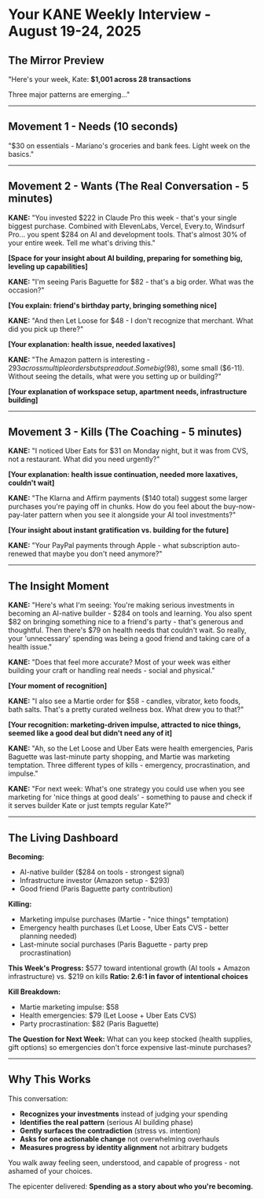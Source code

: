 # Your KANE Weekly Interview - August 19-24, 2025

## The Mirror Preview
"Here's your week, Kate: **$1,001 across 28 transactions**

Three major patterns are emerging..."

---

## Movement 1 - Needs (10 seconds)
"$30 on essentials - Mariano's groceries and bank fees. Light week on the basics."

---

## Movement 2 - Wants (The Real Conversation - 5 minutes)

**KANE:** "You invested $222 in Claude Pro this week - that's your single biggest purchase. Combined with ElevenLabs, Vercel, Every.to, Windsurf Pro... you spent $284 on AI and development tools. That's almost 30% of your entire week. Tell me what's driving this."

**[Space for your insight about AI building, preparing for something big, leveling up capabilities]**

**KANE:** "I'm seeing Paris Baguette for $82 - that's a big order. What was the occasion?"

**[You explain: friend's birthday party, bringing something nice]**

**KANE:** "And then Let Loose for $48 - I don't recognize that merchant. What did you pick up there?"

**[Your explanation: health issue, needed laxatives]**

**KANE:** "The Amazon pattern is interesting - $293 across multiple orders but spread out. Some big ($98), some small ($6-11). Without seeing the details, what were you setting up or building?"

**[Your explanation of workspace setup, apartment needs, infrastructure building]**

---

## Movement 3 - Kills (The Coaching - 5 minutes)

**KANE:** "I noticed Uber Eats for $31 on Monday night, but it was from CVS, not a restaurant. What did you need urgently?"

**[Your explanation: health issue continuation, needed more laxatives, couldn't wait]**

**KANE:** "The Klarna and Affirm payments ($140 total) suggest some larger purchases you're paying off in chunks. How do you feel about the buy-now-pay-later pattern when you see it alongside your AI tool investments?"

**[Your insight about instant gratification vs. building for the future]**

**KANE:** "Your PayPal payments through Apple - what subscription auto-renewed that maybe you don't need anymore?"

---

## The Insight Moment

**KANE:** "Here's what I'm seeing: You're making serious investments in becoming an AI-native builder - $284 on tools and learning. You also spent $82 on bringing something nice to a friend's party - that's generous and thoughtful. Then there's $79 on health needs that couldn't wait. So really, your 'unnecessary' spending was being a good friend and taking care of a health issue."

**KANE:** "Does that feel more accurate? Most of your week was either building your craft or handling real needs - social and physical."

**[Your moment of recognition]**

**KANE:** "I also see a Martie order for $58 - candles, vibrator, keto foods, bath salts. That's a pretty curated wellness box. What drew you to that?"

**[Your recognition: marketing-driven impulse, attracted to nice things, seemed like a good deal but didn't need any of it]**

**KANE:** "Ah, so the Let Loose and Uber Eats were health emergencies, Paris Baguette was last-minute party shopping, and Martie was marketing temptation. Three different types of kills - emergency, procrastination, and impulse."

**KANE:** "For next week: What's one strategy you could use when you see marketing for 'nice things at good deals' - something to pause and check if it serves builder Kate or just tempts regular Kate?"

---

## The Living Dashboard

**Becoming:**
- AI-native builder ($284 on tools - strongest signal)
- Infrastructure investor (Amazon setup - $293)
- Good friend (Paris Baguette party contribution)

**Killing:**
- Marketing impulse purchases (Martie - "nice things" temptation)
- Emergency health purchases (Let Loose, Uber Eats CVS - better planning needed)
- Last-minute social purchases (Paris Baguette - party prep procrastination)

**This Week's Progress:**
$577 toward intentional growth (AI tools + Amazon infrastructure) vs. $219 on kills
**Ratio: 2.6:1 in favor of intentional choices**

**Kill Breakdown:**
- Martie marketing impulse: $58
- Health emergencies: $79 (Let Loose + Uber Eats CVS)  
- Party procrastination: $82 (Paris Baguette) 

**The Question for Next Week:**
What can you keep stocked (health supplies, gift options) so emergencies don't force expensive last-minute purchases?

---

## Why This Works

This conversation:
- **Recognizes your investments** instead of judging your spending
- **Identifies the real pattern** (serious AI building phase) 
- **Gently surfaces the contradiction** (stress vs. intention)
- **Asks for one actionable change** not overwhelming overhauls
- **Measures progress by identity alignment** not arbitrary budgets

You walk away feeling seen, understood, and capable of progress - not ashamed of your choices.

The epicenter delivered: **Spending as a story about who you're becoming.**